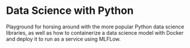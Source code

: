 # Data Science with Python

Playground for horsing around with the more popular Python data science libraries, as well as how to containerize a data science model with Docker and deploy it to run as a service using MLFLow.